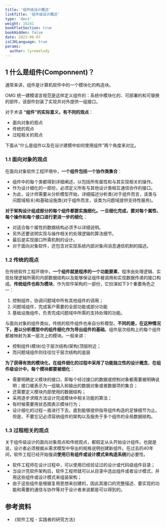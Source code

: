 ```yaml
---
title: '组件级设计概述'
linkTitle: '组件级设计概述'
type: 'docs'
weight: 16241
bookFlatSection: true
bookHidden: false
date: 2023-06-07
isCJKLanguage: true
params:
  author: lyremelody
---
```


## 1 什么是组件(Componnent)？
通常来讲，组件是计算机软件中的一个模块化的构造块。

OMG 统一建模语言规范是这样定义组件的：系统中模块化的、可部署的和可替换的部件，该部件封装了实现并对外提供一组接口。

对于术语 **“组件”的实际意义，有不同的观点**：
* 面向对象的观点
* 传统的观点
* 过程相关的观点

下面从“什么是组件以及在设计建模中如何使用组件”两个角度来对比。

### 1.1 面向对象的观点
在面向对象软件工程环境中，**一个组件包括一个协作类集合**：
* 组件中的每个类都得到详细阐述，以包括所有属性和与其实现相关的操作。
* 作为设计细化的一部份，必须定义所有与其他设计类相互通信协作的接口。
* 为此，设计师需要从分析模型开始，详细描述分析类(对于组件而言，该类与问题域相关)和基础设施类(对于组件而言，该类为问题域提供支持性服务)。

**对于架构设计组成部分的每个组件都要实施细化。一旦细化完成，要对每个属性、每个操作和每个接口进行更进一步的细化**：
* 对适合每个属性的数据结构必须予以详细说明。
* 另外还要说明实现与操作相关的处理逻辑的算法细节。
* 最后是实现接口所需机制的设计。
* 对于面向对象软件，还包含对实现系统内部对象间消息通信机制的描述。

### 1.2 传统的观点
在传统软件工程环境中，**一个组件就是程序的一个功能要素**，程序由处理逻辑、实现处理逻辑所需的内部数据结构以及能够保证组件被调用和实现数据传递的接口构成。**传统组件也称为模块**，作为软件架构的一部份，它扮演如下3个重要角色之一：
1. 控制组件，协调问题域中所有其他组件的调用；
2. 问题域组件，完成客户需要的全部功能或部分功能
3. 基础设施组件，负责完成问题域中所需的支持处理的功能。

与面向对象的组件类似，传统的软件组件也来自分析模型。**不同的是，在这种情况下，是以分析模型中的组件细化作为导出组件的基础**。组件层次结构上的每个组件都被映射为某一层次上的模块。一般来讲：
* 控制组件(模块)位于层次结构(架构)顶层附近；
* 而问题域组件则往往位于层次结构的底层

**为了获得有效的模块化，在组件细化的过程中采用了功能独立性的设计概念**。**在组件级设计中，每个模块都要被细化**：
* 需要明确定义模块的接口，即每个经过接口的数据或控制对象都需要被明确说明；接口被表示为一组输入和输出的数据对象或者数据项的集合；
* 还需要定义模块内部使用的数据结构；
* 采用逐步求精方法设计完成模块中相关功能的算法；
* 有时候需要用状态图表示模块行为；
* 设计细化的过程一直进行下去，直到能够提供指导组件构造的足够细节为止。但是，不要忘记必须容纳组件的架构以及服务于多个组件的全局数据结构。

### 1.3 过程相关的观点
关于组件级设计的面向对象观点和传统观点，都假定从头开始设计组件。也就是说，设计者必须根据从需求模型中导出的规格说明创建新组件。在过去的40年间，软件工程已经开始强调**使用已有组件或设计模式来构造系统**的必要性。
* 软件工程师在设计过程中，可以使用已经验证过的设计或代码级组件目录；
* 当设计完软件架构后，软件工程师就可以从目录中选出组件或者设计模式，并用这些组件或设计模式来组装架构；
* 由于这些组件是根据复用思想来创建的，因此其接口的完整描述、要实现的功能和需要的通信与协作等对于设计者来说都是可以得到的。

## 参考资料
* 《软件工程 - 实践者的研究方法》